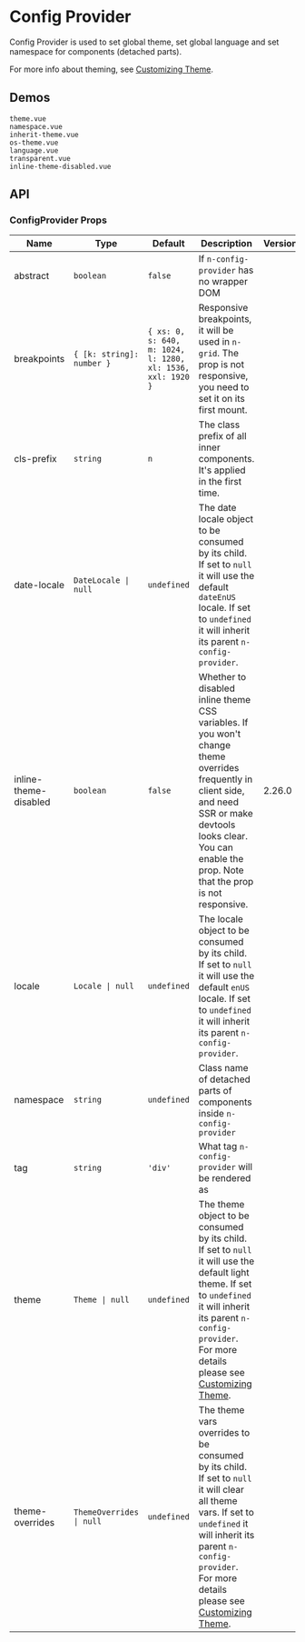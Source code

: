 # Config Provider

Config Provider is used to set global theme, set global language and set namespace for components (detached parts).

For more info about theming, see [Customizing Theme](../docs/customize-theme).

## Demos

```demo
theme.vue
namespace.vue
inherit-theme.vue
os-theme.vue
language.vue
transparent.vue
inline-theme-disabled.vue
```

## API

### ConfigProvider Props

| Name | Type | Default | Description | Version |
| --- | --- | --- | --- | --- |
| abstract | `boolean` | `false` | If `n-config-provider` has no wrapper DOM |  |
| breakpoints | `{ [k: string]: number }` | `{ xs: 0, s: 640, m: 1024, l: 1280, xl: 1536, xxl: 1920 }` | Responsive breakpoints, it will be used in `n-grid`. The prop is not responsive, you need to set it on its first mount. |  |
| cls-prefix | `string` | `n` | The class prefix of all inner components. It's applied in the first time. |  |
| date-locale | `DateLocale \| null` | `undefined` | The date locale object to be consumed by its child. If set to `null` it will use the default `dateEnUS` locale. If set to `undefined` it will inherit its parent `n-config-provider`. |  |
| inline-theme-disabled | `boolean` | `false` | Whether to disabled inline theme CSS variables. If you won't change theme overrides frequently in client side, and need SSR or make devtools looks clear. You can enable the prop. Note that the prop is not responsive. | 2.26.0 |
| locale | `Locale \| null` | `undefined` | The locale object to be consumed by its child. If set to `null` it will use the default `enUS` locale. If set to `undefined` it will inherit its parent `n-config-provider`. |  |
| namespace | `string` | `undefined` | Class name of detached parts of components inside `n-config-provider` |  |
| tag | `string` | `'div'` | What tag `n-config-provider` will be rendered as |  |
| theme | `Theme \| null` | `undefined` | The theme object to be consumed by its child. If set to `null` it will use the default light theme. If set to `undefined` it will inherit its parent `n-config-provider`. For more details please see [Customizing Theme](../docs/customize-theme). |  |
| theme-overrides | `ThemeOverrides \| null` | `undefined` | The theme vars overrides to be consumed by its child. If set to `null` it will clear all theme vars. If set to `undefined` it will inherit its parent `n-config-provider`. For more details please see [Customizing Theme](../docs/customize-theme). |  |
